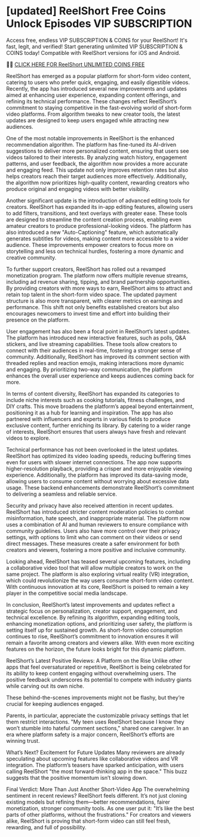 # [updated] ReelShort Free Coins Unlock Episodes VIP SUBSCRIPTION

Access free, endless VIP SUBSCRIPTION & COINS for your ReelShort! It's fast, legit, and verified! Start generating unlimited VIP SUBSCRIPTION & COINS today! Compatible with ReelShort versions for iOS and Android.

📣📣 <a href="https://cutt.ly/lw8BuuT9">CLICK HERE FOR ReelShort UNLIMITED COINS FREE</a>


ReelShort has emerged as a popular platform for short-form video content, catering to users who prefer quick, engaging, and easily digestible videos. Recently, the app has introduced several new improvements and updates aimed at enhancing user experience, expanding content offerings, and refining its technical performance. These changes reflect ReelShort’s commitment to staying competitive in the fast-evolving world of short-form video platforms. From algorithm tweaks to new creator tools, the latest updates are designed to keep users engaged while attracting new audiences.

One of the most notable improvements in ReelShort is the enhanced recommendation algorithm. The platform has fine-tuned its AI-driven suggestions to deliver more personalized content, ensuring that users see videos tailored to their interests. By analyzing watch history, engagement patterns, and user feedback, the algorithm now provides a more accurate and engaging feed. This update not only improves retention rates but also helps creators reach their target audiences more effectively. Additionally, the algorithm now prioritizes high-quality content, rewarding creators who produce original and engaging videos with better visibility.

Another significant update is the introduction of advanced editing tools for creators. ReelShort has expanded its in-app editing features, allowing users to add filters, transitions, and text overlays with greater ease. These tools are designed to streamline the content creation process, enabling even amateur creators to produce professional-looking videos. The platform has also introduced a new "Auto-Captioning" feature, which automatically generates subtitles for videos, making content more accessible to a wider audience. These improvements empower creators to focus more on storytelling and less on technical hurdles, fostering a more dynamic and creative community.

To further support creators, ReelShort has rolled out a revamped monetization program. The platform now offers multiple revenue streams, including ad revenue sharing, tipping, and brand partnership opportunities. By providing creators with more ways to earn, ReelShort aims to attract and retain top talent in the short-form video space. The updated payment structure is also more transparent, with clearer metrics on earnings and performance. This shift not only benefits established creators but also encourages newcomers to invest time and effort into building their presence on the platform.

User engagement has also been a focal point in ReelShort’s latest updates. The platform has introduced new interactive features, such as polls, Q&A stickers, and live streaming capabilities. These tools allow creators to connect with their audiences in real-time, fostering a stronger sense of community. Additionally, ReelShort has improved its comment section with threaded replies and reaction emojis, making interactions more dynamic and engaging. By prioritizing two-way communication, the platform enhances the overall user experience and keeps audiences coming back for more.

In terms of content diversity, ReelShort has expanded its categories to include niche interests such as cooking tutorials, fitness challenges, and DIY crafts. This move broadens the platform’s appeal beyond entertainment, positioning it as a hub for learning and inspiration. The app has also partnered with influencers and experts in various fields to produce exclusive content, further enriching its library. By catering to a wider range of interests, ReelShort ensures that users always have fresh and relevant videos to explore.

Technical performance has not been overlooked in the latest updates. ReelShort has optimized its video loading speeds, reducing buffering times even for users with slower internet connections. The app now supports higher-resolution playback, providing a crisper and more enjoyable viewing experience. Additionally, the platform has improved its data-saving mode, allowing users to consume content without worrying about excessive data usage. These backend enhancements demonstrate ReelShort’s commitment to delivering a seamless and reliable service.

Security and privacy have also received attention in recent updates. ReelShort has introduced stricter content moderation policies to combat misinformation, hate speech, and inappropriate material. The platform now uses a combination of AI and human reviewers to ensure compliance with community guidelines. Users also have more control over their privacy settings, with options to limit who can comment on their videos or send direct messages. These measures create a safer environment for both creators and viewers, fostering a more positive and inclusive community.

Looking ahead, ReelShort has teased several upcoming features, including a collaborative video tool that will allow multiple creators to work on the same project. The platform is also exploring virtual reality (VR) integration, which could revolutionize the way users consume short-form video content. With continuous innovation at its core, ReelShort is poised to remain a key player in the competitive social media landscape.

In conclusion, ReelShort’s latest improvements and updates reflect a strategic focus on personalization, creator support, engagement, and technical excellence. By refining its algorithm, expanding editing tools, enhancing monetization options, and prioritizing user safety, the platform is setting itself up for sustained growth. As short-form video consumption continues to rise, ReelShort’s commitment to innovation ensures it will remain a favorite among creators and viewers alike. With even more exciting features on the horizon, the future looks bright for this dynamic platform.

ReelShort’s Latest Positive Reviews: A Platform on the Rise
 Unlike other apps that feel oversaturated or repetitive, ReelShort is being celebrated for its ability to keep content engaging without overwhelming users. The positive feedback underscores its potential to compete with industry giants while carving out its own niche.





  These behind-the-scenes improvements might not be flashy, but they’re crucial for keeping audiences engaged.

 Parents, in particular, appreciate the customizable privacy settings that let them restrict interactions. "My teen uses ReelShort because I know they won’t stumble into hateful comment sections," shared one caregiver. In an era where platform safety is a major concern, ReelShort’s efforts are winning trust.

What’s Next? Excitement for Future Updates
Many reviewers are already speculating about upcoming features like collaborative videos and VR integration. The platform’s teasers have sparked anticipation, with users calling ReelShort "the most forward-thinking app in the space." This buzz suggests that the positive momentum isn’t slowing down.

Final Verdict: More Than Just Another Short-Video App
The overwhelming sentiment in recent reviews? ReelShort feels different. It’s not just cloning existing models but refining them—better recommendations, fairer monetization, stronger community tools. As one user put it: "It’s like the best parts of other platforms, without the frustrations." For creators and viewers alike, ReelShort is proving that short-form video can still feel fresh, rewarding, and full of possibility.
